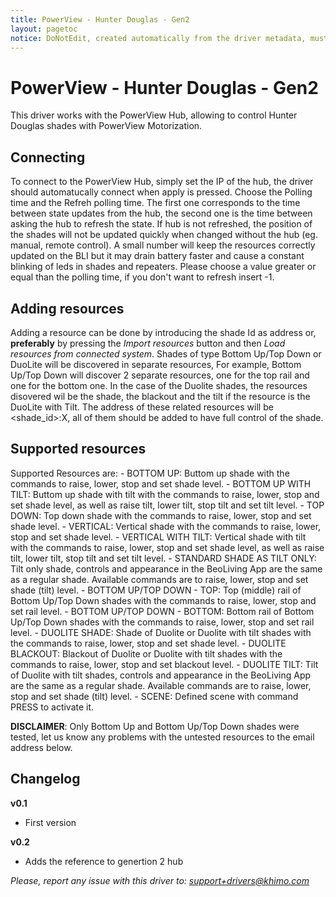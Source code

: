 ```yaml
---
title: PowerView - Hunter Douglas - Gen2
layout: pagetoc
notice: DoNotEdit, created automatically from the driver metadata, must be updated on the driver itself
---
```


# PowerView - Hunter Douglas - Gen2

This driver works with the PowerView Hub, allowing to control Hunter Douglas shades with PowerView Motorization.

## Connecting
To connect to the PowerView Hub, simply set the IP of the hub, the driver should automatucally connect when apply is pressed.
Choose the Polling time and the Refreh polling time. The first one corresponds to the time between state updates from the hub, the second one is the time between asking the hub to refresh the state.
If hub is not refreshed, the position of the shades will not be updated quickly when changed without the hub (eg. manual, remote control). A small number will keep the resources correctly updated on the BLI but it may drain battery faster and cause a constant blinking of leds in shades and repeaters.
Please choose a value greater or equal than the polling time, if you don't want to refresh insert -1.

## Adding resources
Adding a resource can be done by introducing the shade Id as address or, **preferably** by pressing the *Import resources* button and then *Load
resources from connected system*. Shades of type Bottom Up/Top Down or DuoLite will be discovered in separate resources, For example, Bottom Up/Top Down will discover 2 separate resources, one for the top rail and one for the bottom one. 
In the case of the Duolite shades, the resources disovered wil be the shade, the blackout and the tilt if the resource is the DuoLite with Tilt. The address of these related resources will be <shade_id>:X, all of them should be added to have full control of the shade. 

## Supported resources
Supported Resources are:
	- BOTTOM UP: Buttom up shade with the commands to raise, lower, stop and set shade level.
	- BOTTOM UP WITH TILT: Buttom up shade with tilt with the commands to raise, lower, stop and set shade level, as well as raise tilt, lower tilt, stop tilt and set tilt level.
	- TOP DOWN: Top down shade with the commands to raise, lower, stop and set shade level.
	- VERTICAL: Vertical shade with the commands to raise, lower, stop and set shade level.
	- VERTICAL WITH TILT: Vertical shade with tilt with the commands to raise, lower, stop and set shade level, as well as raise tilt, lower tilt, stop tilt and set tilt level.
	- STANDARD SHADE AS TILT ONLY: Tilt only shade, controls and appearance in the BeoLiving App are the same as a regular shade. Available commands are to raise, lower, stop and set shade (tilt) level.
	- BOTTOM UP/TOP DOWN - TOP: Top (middle) rail of Bottom Up/Top Down shades with the commands to raise, lower, stop and set rail level.
	- BOTTOM UP/TOP DOWN - BOTTOM: Bottom rail of Bottom Up/Top Down shades with the commands to raise, lower, stop and set rail level.
	- DUOLITE SHADE: Shade of Duolite or Duolite with tilt shades with the commands to raise, lower, stop and set shade level.
	- DUOLITE BLACKOUT: Blackout of Duolite or Duolite with tilt shades with the commands to raise, lower, stop and set blackout level.
	- DUOLITE TILT: Tilt of Duolite with tilt shades, controls and appearance in the BeoLiving App are the same as a regular shade. Available commands are to raise, lower, stop and set shade (tilt) level.
	- SCENE: Defined scene with command PRESS to activate it.

**DISCLAIMER**: Only Bottom Up and Bottom Up/Top Down shades were tested, let us know any problems with the untested resources to the email address below.

## Changelog
**v0.1**
  * First version

**v0.2**
  * Adds the reference to genertion 2 hub
  
*Please, report any issue with this driver to: support+drivers@khimo.com*

